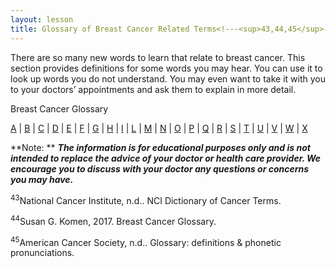 ```yaml
---
layout: lesson
title: Glossary of Breast Cancer Related Terms<!---<sup>43,44,45</sup>--->
---
```


There are so many new words to learn that relate to breast cancer. This section provides definitions for some words you may hear. You can use it to look up words you do not understand. You may even want to take it with you to your doctors’ appointments and ask them to explain in more detail.

Breast Cancer Glossary

[A](/{{page.root}}/myhthelperEduContent/A/index.html) | [B](/{{page.root}}/myhthelperEduContent/B/index.html) | [C](/{{page.root}}/myhthelperEduContent/C/index.html) | [D](/{{page.root}}/myhthelperEduContent/D/index.html) | [E](/{{page.root}}/myhthelperEduContent/E/index.html) | [F](/{{page.root}}/myhthelperEduContent/F/index.html) | [G](/{{page.root}}/myhthelperEduContent/G/index.html) | [H](/{{page.root}}/myhthelperEduContent/H/index.html) | [I](/{{page.root}}/myhthelperEduContent/I/index.html) | [L](/{{page.root}}/myhthelperEduContent/L/index.html) | [M](/{{page.root}}/myhthelperEduContent/M/index.html) | [N](/{{page.root}}/myhthelperEduContent/N/index.html) | [O](/{{page.root}}/myhthelperEduContent/O/index.html) | [P](/{{page.root}}/myhthelperEduContent/P/index.html) | [Q](/{{page.root}}/myhthelperEduContent/Q/index.html) | [R](/{{page.root}}/myhthelperEduContent/R/index.html) | [S](/{{page.root}}/myhthelperEduContent/S/index.html) | [T](/{{page.root}}/myhthelperEduContent/T/index.html) | [U](/{{page.root}}/myhthelperEduContent/U/index.html) | [V](/{{page.root}}/myhthelperEduContent/V/index.html) | [W](/{{page.root}}/myhthelperEduContent/W/index.html) | [X](/{{page.root}}/myhthelperEduContent/X/index.html) 

**Note: ** ***The information is for educational purposes only and is not intended to replace the advice of your doctor or health care provider. We encourage you to discuss with your doctor any questions or concerns you may have.***

<sup>43</sup>National Cancer Institute, n.d.. NCI Dictionary of Cancer Terms. 

<sup>44</sup>Susan G. Komen, 2017. Breast Cancer Glossary. 

<sup>45</sup>American Cancer Society, n.d.. Glossary: definitions & phonetic pronunciations. 

